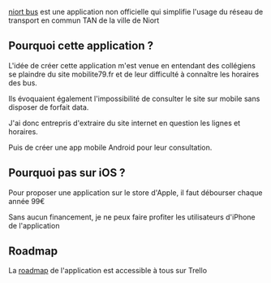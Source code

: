 [niort bus](https://play.google.com/store/apps/details?id=com.niortreactnative) est une application non officielle qui simplifie l'usage du réseau de transport en commun TAN de la ville de Niort  

## Pourquoi cette application ?

L'idée de créer cette application m'est venue en entendant des collégiens se plaindre du site mobilite79.fr et de leur difficulté à connaître les horaires des bus.

Ils évoquaient également l'impossibilité de consulter le site sur mobile sans disposer de forfait data.

J'ai donc entrepris d'extraire du site internet en question les lignes et horaires. 

Puis de créer une app mobile Android pour leur consultation.


## Pourquoi pas sur iOS ?

Pour proposer une application sur le store d'Apple, il faut débourser chaque année 99€

Sans aucun financement, je ne peux faire profiter les utilisateurs d'iPhone de l'application


## Roadmap

La [roadmap](https://trello.com/b/9aAWqQzV/niort-bus) de l'application est accessible à tous sur Trello

